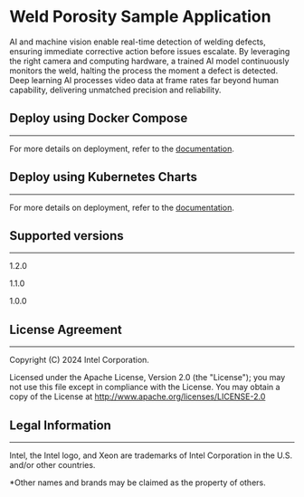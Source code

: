 # Weld Porosity Sample Application

AI and machine vision enable real-time detection of welding defects, ensuring immediate corrective action before issues escalate. By leveraging the right camera and computing hardware, a trained AI model continuously monitors the weld, halting the process the moment a defect is detected. Deep learning AI processes video data at frame rates far beyond human capability, delivering unmatched precision and reliability.

## Deploy using Docker Compose
---
For more details on deployment, refer to the [documentation](https://docs.edgeplatform.intel.com/weld-porosity-sample-application/1.1.0/user-guide/get-started.html).
 
## Deploy using Kubernetes Charts

---
For more details on deployment, refer to the [documentation](https://docs.edgeplatform.intel.com/weld-porosity-sample-application/1.1.0/user-guide/how-to-deploy-with-helm.html).

## Supported versions

---
1.2.0

1.1.0

1.0.0

## License Agreement
---
Copyright (C) 2024 Intel Corporation.

Licensed under the Apache License, Version 2.0 (the "License");
you may not use this file except in compliance with the License.
You may obtain a copy of the License at
http://www.apache.org/licenses/LICENSE-2.0

## Legal Information
---
Intel, the Intel logo, and Xeon are trademarks of Intel Corporation in the U.S. and/or other countries.

*Other names and brands may be claimed as the property of others.